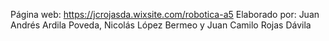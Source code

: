 Página web: https://jcrojasda.wixsite.com/robotica-a5 
Elaborado por: 
Juan Andrés Ardila Poveda, Nicolás López Bermeo y Juan Camilo Rojas Dávila
